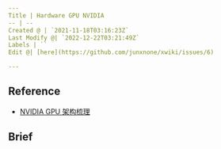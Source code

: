 ```yaml
---
Title | Hardware GPU NVIDIA
-- | --
Created @ | `2021-11-18T03:16:23Z`
Last Modify @| `2022-12-22T03:21:49Z`
Labels | ``
Edit @| [here](https://github.com/junxnone/xwiki/issues/6)

---
```

## Reference

- [NVIDIA GPU 架构梳理](https://zhuanlan.zhihu.com/p/394352476)


## Brief
